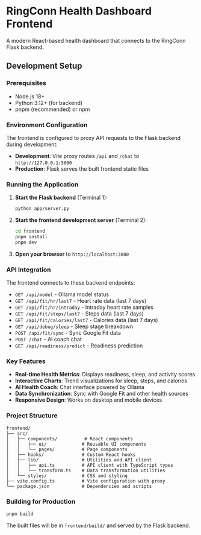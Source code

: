 # RingConn Health Dashboard Frontend

A modern React-based health dashboard that connects to the RingConn Flask backend.

## Development Setup

### Prerequisites
- Node.js 18+ 
- Python 3.12+ (for backend)
- pnpm (recommended) or npm

### Environment Configuration

The frontend is configured to proxy API requests to the Flask backend during development:

- **Development**: Vite proxy routes `/api` and `/chat` to `http://127.0.0.1:5000`
- **Production**: Flask serves the built frontend static files

### Running the Application

1. **Start the Flask backend** (Terminal 1):
   ```bash
   python app/server.py
   ```

2. **Start the frontend development server** (Terminal 2):
   ```bash
   cd frontend
   pnpm install
   pnpm dev
   ```

3. **Open your browser** to `http://localhost:3000`

### API Integration

The frontend connects to these backend endpoints:

- `GET /api/model` - Ollama model status
- `GET /api/fit/hr/last7` - Heart rate data (last 7 days)
- `GET /api/fit/hr/intraday` - Intraday heart rate samples
- `GET /api/fit/steps/last7` - Steps data (last 7 days)
- `GET /api/fit/calories/last7` - Calories data (last 7 days)
- `GET /api/debug/sleep` - Sleep stage breakdown
- `POST /api/fit/sync` - Sync Google Fit data
- `POST /chat` - AI coach chat
- `GET /api/readiness/predict` - Readiness prediction

### Key Features

- **Real-time Health Metrics**: Displays readiness, sleep, and activity scores
- **Interactive Charts**: Trend visualizations for sleep, steps, and calories
- **AI Health Coach**: Chat interface powered by Ollama
- **Data Synchronization**: Sync with Google Fit and other health sources
- **Responsive Design**: Works on desktop and mobile devices

### Project Structure

```
frontend/
├── src/
│   ├── components/          # React components
│   │   ├── ui/             # Reusable UI components
│   │   └── pages/          # Page components
│   ├── hooks/              # Custom React hooks
│   ├── lib/                # Utilities and API client
│   │   ├── api.ts          # API client with TypeScript types
│   │   └── transform.ts    # Data transformation utilities
│   └── styles/             # CSS and styling
├── vite.config.ts          # Vite configuration with proxy
└── package.json            # Dependencies and scripts
```

### Building for Production

```bash
pnpm build
```

The built files will be in `frontend/build/` and served by the Flask backend.